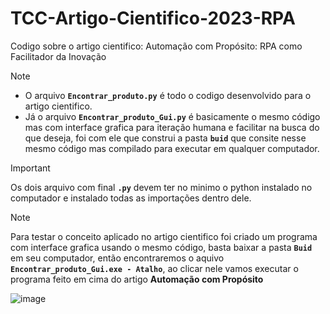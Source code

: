 # TCC-Artigo-Cientifico-2023-RPA

Codigo sobre o artigo cientifico: Automação com Propósito: RPA como Facilitador da Inovação

> [!NOTE]
> * O arquivo **`Encontrar_produto.py`** é todo o codigo desenvolvido para o artigo cientifico.
> * Já o arquivo **`Encontrar_produto_Gui.py`** é basicamente o mesmo código mas com interface grafica para iteração humana e facilitar na busca do que deseja, foi com ele que construi a pasta **`buid`** que consite nesse mesmo código mas compilado para executar em qualquer computador.

> [!IMPORTANT]
> Os dois arquivo com final **`.py`** devem ter no minimo o python instalado no computador e instalado todas as importações dentro dele.

> [!NOTE]
> Para testar o conceito aplicado no artigo cientifico foi criado um programa com interface grafica usando o mesmo código, basta baixar a pasta **`Buid`** em seu computador, então encontraremos o aquivo **`Encontrar_produto_Gui.exe - Atalho`**, ao clicar nele vamos executar o programa feito em cima do artigo **Automação com Propósito**

![image](https://github.com/W-Fonseca/TCC-Artigo-Cientifico-2023-RPA/assets/64553168/4006ed17-a931-4d3a-8de7-c00ee17b95c6)




